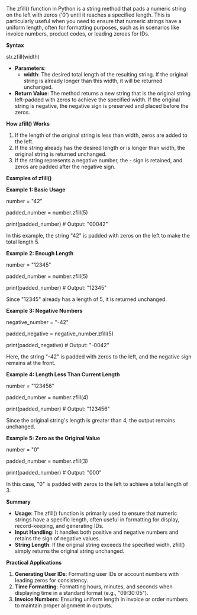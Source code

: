 The zfill() function in Python is a string method that pads a numeric string on the left with zeros ('0') until it reaches a specified length. This is particularly useful when you need to ensure that numeric strings have a uniform length, often for formatting purposes, such as in scenarios like invoice numbers, product codes, or leading zeroes for IDs.

**Syntax**

str.zfill(width)

- **Parameters**:
  - **width**: The desired total length of the resulting string. If the original string is already longer than this width, it will be returned unchanged.
- **Return Value**: The method returns a new string that is the original string left-padded with zeros to achieve the specified width. If the original string is negative, the negative sign is preserved and placed before the zeros.

**How zfill() Works**

1. If the length of the original string is less than width, zeros are added to the left.
2. If the string already has the desired length or is longer than width, the original string is returned unchanged.
3. If the string represents a negative number, the - sign is retained, and zeros are padded after the negative sign.

**Examples of zfill()**

**Example 1: Basic Usage**

number = "42"

padded_number = number.zfill(5)

print(padded_number) # Output: "00042"

In this example, the string "42" is padded with zeros on the left to make the total length 5.

**Example 2: Enough Length**

number = "12345"

padded_number = number.zfill(5)

print(padded_number) # Output: "12345"

Since "12345" already has a length of 5, it is returned unchanged.

**Example 3: Negative Numbers**

negative_number = "-42"

padded_negative = negative_number.zfill(5)

print(padded_negative) # Output: "-0042"

Here, the string "-42" is padded with zeros to the left, and the negative sign remains at the front.

**Example 4: Length Less Than Current Length**

number = "123456"

padded_number = number.zfill(4)

print(padded_number) # Output: "123456"

Since the original string's length is greater than 4, the output remains unchanged.

**Example 5: Zero as the Original Value**

number = "0"

padded_number = number.zfill(3)

print(padded_number) # Output: "000"

In this case, "0" is padded with zeros to the left to achieve a total length of 3.

**Summary**

- **Usage**: The zfill() function is primarily used to ensure that numeric strings have a specific length, often useful in formatting for display, record-keeping, and generating IDs.
- **Input Handling**: It handles both positive and negative numbers and retains the sign of negative values.
- **String Length**: If the original string exceeds the specified width, zfill() simply returns the original string unchanged.

**Practical Applications**

1. **Generating User IDs**: Formatting user IDs or account numbers with leading zeros for consistency.
2. **Time Formatting**: Formatting hours, minutes, and seconds when displaying time in a standard format (e.g., "09:30:05").
3. **Invoice Numbers**: Ensuring uniform length in invoice or order numbers to maintain proper alignment in outputs.
